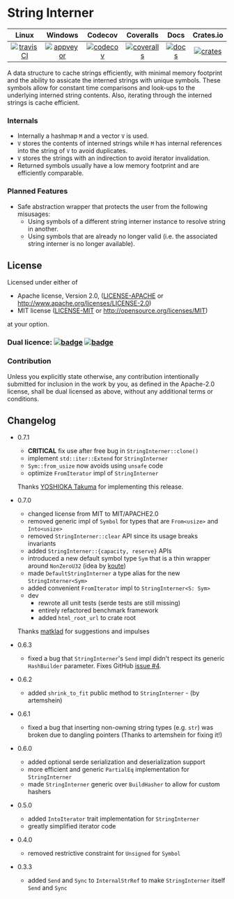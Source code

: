 # String Interner

|        Linux        |       Windows       |       Codecov        |       Coveralls      |       Docs       |       Crates.io      |
|:-------------------:|:-------------------:|:--------------------:|:--------------------:|:----------------:|:--------------------:|
| [![travisCI][1]][2] | [![appveyor][3]][4] | [![codecov][5]][6] | [![coveralls][7]][8] | [![docs][9]][10]   | [![crates][11]][12] |

A data structure to cache strings efficiently, with minimal memory footprint and the ability to assicate
the interned strings with unique symbols.
These symbols allow for constant time comparisons and look-ups to the underlying interned string contents.
Also, iterating through the interned strings is cache efficient.

### Internals

- Internally a hashmap `M` and a vector `V` is used.
- `V` stores the contents of interned strings while `M` has internal references into the string of `V` to avoid duplicates.
- `V` stores the strings with an indirection to avoid iterator invalidation.
- Returned symbols usually have a low memory footprint and are efficiently comparable.

### Planned Features

- Safe abstraction wrapper that protects the user from the following misusages:
	- Using symbols of a different string interner instance to resolve string in another.
	- Using symbols that are already no longer valid (i.e. the associated string interner is no longer available).

## License

Licensed under either of

 * Apache license, Version 2.0, ([LICENSE-APACHE](LICENSE-APACHE) or http://www.apache.org/licenses/LICENSE-2.0)
 * MIT license ([LICENSE-MIT](LICENSE-MIT) or http://opensource.org/licenses/MIT)

at your option.

### Dual licence: [![badge][license-mit-badge]](LICENSE-MIT) [![badge][license-apache-badge]](LICENSE-APACHE)

### Contribution

Unless you explicitly state otherwise, any contribution intentionally submitted
for inclusion in the work by you, as defined in the Apache-2.0 license, shall be dual licensed as above, without any
additional terms or conditions.

## Changelog

- 0.7.1

    - **CRITICAL** fix use after free bug in `StringInterner::clone()`
    - implement `std::iter::Extend` for `StringInterner`
    - `Sym::from_usize` now avoids using `unsafe` code
    - optimize `FromIterator` impl of `StringInterner`

    Thanks [YOSHIOKA Takuma](https://github.com/lo48576) for implementing this release.

- 0.7.0

	- changed license from MIT to MIT/APACHE2.0
	- removed generic impl of `Symbol` for types that are `From<usize>` and `Into<usize>`
	- removed `StringInterner::clear` API since its usage breaks invariants
	- added `StringInterner::{capacity, reserve}` APIs
	- introduced a new default symbol type `Sym` that is a thin wrapper around `NonZeroU32` (idea by [koute][gh-user-koute])
	- made `DefaultStringInterner` a type alias for the new `StringInterner<Sym>`
	- added convenient `FromIterator` impl to `StringInterner<S: Sym>`
	- dev
		- rewrote all unit tests (serde tests are still missing)
		- entirely refactored benchmark framework
		- added `html_root_url` to crate root

	Thanks [matklad][gh-user-madklad] for suggestions and impulses

- 0.6.3

	- fixed a bug that `StringInterner`'s `Send` impl didn't respect its generic `HashBuilder` parameter. Fixes GitHub [issue #4][gh-issue-4].

- 0.6.2

	- added `shrink_to_fit` public method to `StringInterner` - (by artemshein)

- 0.6.1

	- fixed a bug that inserting non-owning string types (e.g. `str`) was broken due to dangling pointers (Thanks to artemshein for fixing it!)

- 0.6.0

	- added optional serde serialization and deserialization support
	- more efficient and generic `PartialEq` implementation for `StringInterner`
	- made `StringInterner` generic over `BuildHasher` to allow for custom hashers

- 0.5.0

	- added `IntoIterator` trait implementation for `StringInterner`
	- greatly simplified iterator code

- 0.4.0

	- removed restrictive constraint for `Unsigned` for `Symbol`

- 0.3.3

	- added `Send` and `Sync` to `InternalStrRef` to make `StringInterner` itself `Send` and `Sync`


[1]:  https://travis-ci.org/Robbepop/string-interner.svg?branch=master
[2]:  https://travis-ci.org/Robbepop/string-interner
[3]:  https://ci.appveyor.com/api/projects/status/16fc9l6rtroo4xqd?svg=true
[4]:  https://ci.appveyor.com/project/Robbepop/string-interner/branch/master
[5]:  https://codecov.io/gh/robbepop/string-interner/branch/master/graph/badge.svg
[6]:  https://codecov.io/gh/Robbepop/string-interner/branch/master
[7]:  https://coveralls.io/repos/github/Robbepop/string-interner/badge.svg?branch=master
[8]:  https://coveralls.io/github/Robbepop/string-interner?branch=master
[9]:  https://docs.rs/string-interner/badge.svg
[10]: https://docs.rs/string-interner
[11]: https://img.shields.io/crates/v/string-interner.svg
[12]: https://crates.io/crates/string-interner

[gh-issue-4]: (https://github.com/Robbepop/string-interner/issues/4)

[license-mit-badge]: https://img.shields.io/badge/license-MIT-blue.svg
[license-apache-badge]: https://img.shields.io/badge/license-APACHE-orange.svg

[gh-user-koute]: https://github.com/koute
[gh-user-madklad]: https://github.com/matklad
